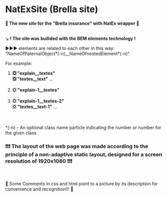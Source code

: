 # NatExSite (Brella site)

<b> 🔷 The new site for the "Brella insurance" with NatEx wrapper 🔷 </b>
<br />
<br />

↘️ <b> ! The site was builided with the BEM elements technology ! </b>

▶️▶️▶️ elements are related to each other in this way: "NameOfPaternalObject*(-n)__NameOfnestedElement*(-n)"

For example: 
<ol>
    <li>
     <b> ❎ "explain__textes" </b> <br>
     <b> ❎ "textes__text" </b>
     ...
    </li>
    <br>
    <li> ❎ <b> "explain-1__textes" </b> </li>
    <br>
    <li> 
        ❎ <b> "explain-1__textes-2" </b> <br> 
        ❎ <b> "textes__text-1" </b>
        ...
    </li>
</ol>

<br />
<br />
*(-n) - An optional class name particle indicating the number or number for the given class
<br />

### ❗❗❗ The layout of the web page was made according to the principle of a non-adaptive static layout, designed for a screen resolution of 1920x1080 ❗❗❗

<br>

🚩 Some Comments in css and html point to a picture by its description for convenience and recognition!!! 🚩
